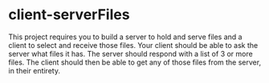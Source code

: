 # client-serverFiles
This project requires you to build a server to hold and serve files and a client to select and receive those files. Your client should be able to ask the server what files it has. The server should respond with a list of 3 or more files. The client should then be able to get any of those files from the server, in their entirety. 
